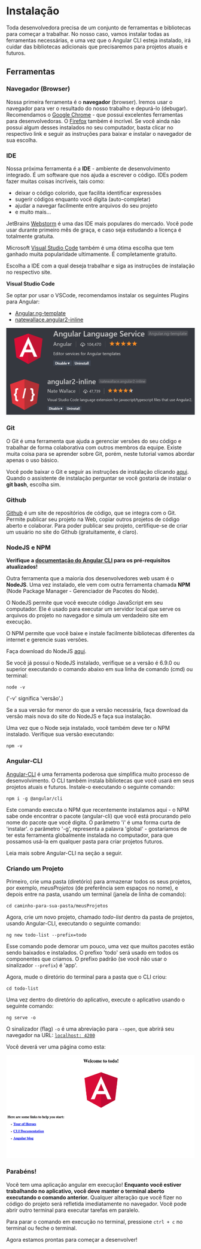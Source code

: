 # Instalação

Toda desenvolvedora precisa de um conjunto de ferramentas e bibliotecas para começar a trabalhar. No nosso caso, vamos instalar todas as ferramentas necessárias, e uma vez que o Angular CLI esteja instalado, irá cuidar das bibliotecas adicionais que precisaremos para projetos atuais e futuros.

## Ferramentas

### Navegador (Browser)

Nossa primeira ferramenta é o **navegador** (browser). Iremos usar o navegador para ver o resultado do nosso trabalho e depurá-lo (debugar). Recomendamos o [Google Chrome](https://www.google.com/chrome/browser/desktop/) - que possui excelentes ferramentas para desenvolvedoras. O [Firefox](https://www.mozilla.org/en-US/firefox/new/) também é incrível. Se você ainda não possui algum desses instalados no seu computador, basta clicar no respectivo link e seguir as instruções para baixar e instalar o navegador de sua escolha.

### IDE

Nossa próxima ferramenta é a **IDE** - ambiente de desenvolvimento integrado. É um software que nos ajuda a escrever o código. IDEs podem fazer muitas coisas incríveis, tais como:

* deixar o código colorido, que facilita identificar expressões
* sugerir códigos enquanto você digita (auto-completar)
* ajudar a navegar facilmente entre arquivos do seu projeto
* e muito mais...

JetBrains [Webstorm](https://www.jetbrains.com/webstorm/download/) é uma das IDE mais populares do mercado. Você pode usar durante primeiro mês de graça, e caso seja estudando a licença é totalmente gratuita.

Microsoft [Visual Studio Code](https://code.visualstudio.com/) também é uma ótima escolha que tem ganhado muita popularidade ultimamente. É completamente gratuito.

Escolha a IDE com a qual deseja trabalhar e siga as instruções de instalação no respectivo site.

**Visual Studio Code**

Se optar por usar o VSCode, recomendamos instalar os seguintes Plugins para Angular:

- [Angular.ng-template](https://marketplace.visualstudio.com/items?itemName=Angular.ng-template)
- [natewallace.angular2-inline](https://marketplace.visualstudio.com/items?itemName=natewallace.angular2-inline)

![Angular Language Service e Angular2-inline plugins para VS Code](./assets/vscode-plugins.png)

### Git

O Git é uma ferramenta que ajuda a gerenciar versões do seu código e trabalhar de forma colaborativa com outros membros da equipe. Existe muita coisa para se aprender sobre Git, porém, neste tutorial vamos abordar apenas o uso básico.

Você pode baixar o Git e seguir as instruções de instalação clicando [aqui](https://git-scm.com/).
Quando o assistente de instalação perguntar se você gostaria de instalar o **git bash**, escolha sim.

### Github

[Github](https://github.com/) é um site de repositórios de código, que se integra com o Git. Permite publicar seu projeto na Web, copiar outros projetos de código aberto e colaborar. Para poder publicar seu projeto, certifique-se de criar um usuário no site do Github (gratuitamente, é claro).

### NodeJS e NPM

**Verifique a [documentação do Angular CLI](https://github.com/angular/angular-cli#prerequisites) para os pré-requisitos atualizados!**

Outra ferramenta que a maioria dos desenvolvedores web usam é o **NodeJS**. Uma vez instalado, ele vem com outra ferramenta chamada **NPM** (Node Package Manager - Gerenciador de Pacotes do Node).

O NodeJS permite que você execute código JavaScript em seu computador. Ele é usado para executar um servidor local que serve os arquivos do projeto no navegador e simula um verdadeiro site em execução.

O NPM permite que você baixe e instale facilmente bibliotecas diferentes da internet e gerencie suas versões.

Faça download do NodeJS [aqui](https://nodejs.org/en/).

Se você já possui o NodeJS instalado, verifique se a versão é 6.9.0 ou superior executando o comando abaixo em sua linha de comando (cmd) ou terminal:

```
node -v
```
\('-v' significa 'versão'.\)  

Se a sua versão for menor do que a versão necessária, faça download da versão mais nova do site do NodeJS e faça sua instalação.

Uma vez que o Node seja instalado, você também deve ter o NPM instalado. Verifique sua versão executando:

```
npm -v
```

### Angular-CLI

[Angular-CLI](https://github.com/angular/angular-cli) é uma ferramenta poderosa que simplifica muito processo de desenvolvimento. O CLI também instala bibliotecas que você usará em seus projetos atuais e futuros. Instale-o executando o seguinte comando:

```
npm i -g @angular/cli
```

Este comando executa o NPM que recentemente instalamos aqui - o NPM sabe onde encontrar o pacote (angular-cli) que você está procurando pelo nome do pacote que você digita.
O parâmetro 'i' é uma forma curta de 'instalar'.
o parâmetro '-g', representa a palavra 'global' - gostaríamos de ter esta ferramenta globalmente instalada no computador, para que possamos usá-la em qualquer pasta para criar projetos futuros.

Leia mais sobre Angular-CLI na seção a seguir.

### Criando um Projeto

Primeiro, crie uma pasta (diretório) para armazenar todos os seus projetos, por exemplo, _meusProjetos_ (de preferência sem espaços no nome), e depois entre na pasta, usando um terminal (janela de linha de comando):

```
cd caminho-para-sua-pasta/meusProjetos
```

Agora, crie um novo projeto, chamado _todo-list_ dentro da pasta de projetos, usando Angular-CLI, executando o seguinte comando:

```
ng new todo-list --prefix=todo
```

Esse comando pode demorar um pouco, uma vez que muitos pacotes estão sendo baixados e instalados.
O prefixo 'todo' será usado em todos os componentes que criamos. O prefixo padrão (se você não usar o sinalizador `--prefix`) é 'app'.

Agora, mude o diretório do terminal para a pasta que o CLI criou:

```
cd todo-list
```

Uma vez dentro do diretório do aplicativo, execute o aplicativo usando o seguinte comando:

```
ng serve -o
```

O sinalizador (flag) `-o` é uma abreviação para `--open`, que abrirá seu navegador na URL: [`localhost: 4200`](http://localhost:4200)

Você deverá ver uma página como esta:

![Tela de boas vindas padrão da aplicação Angular iniciada com a CLI](./assets/installation-result.png)

### Parabéns!

Você tem uma aplicação angular em execução! **Enquanto você estiver trabalhando no aplicativo, você deve manter o terminal aberto executando o comando anterior.** Qualquer alteração que você fizer no código do projeto será refletida imediatamente no navegador.
Você pode abrir outro terminal para executar tarefas em paralelo.

Para parar o comando em execução no terminal, pressione `ctrl + c` no terminal ou feche o terminal.

Agora estamos prontas para começar a desenvolver!
